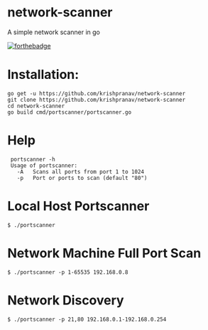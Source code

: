 # network-scanner
A simple network scanner in go

[![forthebadge](https://forthebadge.com/images/badges/made-with-go.svg)](https://forthebadge.com)

# Installation:
```
go get -u https://github.com/krishpranav/network-scanner
git clone https://github.com/krishpranav/network-scanner
cd network-scanner
go build cmd/portscanner/portscanner.go
```

# Help
```
 portscanner -h
 Usage of portscanner:
   -A   Scans all ports from port 1 to 1024
   -p   Port or ports to scan (default "80")
```

# Local Host Portscanner
```
$ ./portscanner
```

# Network Machine Full Port Scan
```
$ ./portscanner -p 1-65535 192.168.0.8
```

# Network Discovery
```
$ ./portscanner -p 21,80 192.168.0.1-192.168.0.254
```
